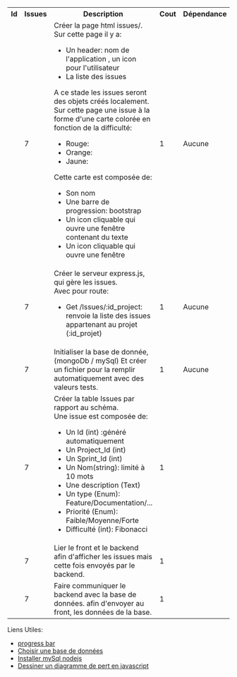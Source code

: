 <table>
    <tbody>
        <tr>
            <th>Id</th>
            <th>Issues</th>
            <th>Description</th>
            <th>Cout</th>
            <th>Dépendance</th>
        </tr>
        <tr>
            <td>
            </td>
            <td>
                7
            </td>
            <td>
                Créer la page html issues/.<br>
                Sur cette page il y a:
                <ul>
                    <li>
                        Un header: nom de l'application , un icon pour l'utilisateur
                    </li>
                    <li>
                        La liste des issues
                    </li>
                </ul>
                A ce stade les issues seront des objets créés localement.
                Sur cette page une issue à la forme d'une carte colorée en fonction de la difficulté:
                <ul>
                    <li>Rouge:</li>
                    <li>Orange:</li>
                    <li>Jaune:</li>
                </ul>
                Cette  carte est composée de:
                <ul>
                    <li>Son nom</li>
                    <li>Une barre de progression: bootstrap</li>
                    <li>Un icon cliquable qui ouvre une fenêtre contenant du texte  </li>
                    <li>Un icon cliquable qui ouvre une fenêtre</li>
                </ul>
            </td>
            <td>
                1
            </td>
            <td>  
                Aucune 
            </td>
        </tr>
        <tr>
            <td>
            </td>
            <td>
                7
            </td>
            <td>
               Créer le serveur express.js, qui gère les issues. <br>
               Avec pour route:
               <ul>
                    <li>
                        Get /Issues/:id_project: renvoie la liste des issues appartenant au projet (:id_projet) 
                    </li>
               </ul>
            </td>
            <td>
                1
            </td>
            <td>  
                Aucune 
            </td>
        </tr>
        <tr>
            <td>
            </td>
            <td>
                7
            </td>
            <td>
               Initialiser la base de donnée, (mongoDb / mySql)
               Et créer un fichier pour la remplir automatiquement avec des valeurs tests.
            </td>
            <td>
                1
            </td>
            <td>  
                Aucune 
            </td>
        </tr>
        <tr>
            <td>
            </td>
            <td>
                7
            </td>
            <td>
               Créer la table Issues par rapport au schéma.<br>
               Une issue est composée de:
                <ul>
                    <li>
                        Un Id (int) :généré automatiquement
                    </li>
                    <li>
                        Un Project_Id (int) 
                    </li>
                    <li>
                        Un Sprint_Id (int)
                    </li>
                    <li>
                        Un Nom(string): limité à 10 mots
                    </li>
                    <li>
                        Une description (Text)
                    </li>
                    <li>
                        Un type (Enum): Feature/Documentation/...
                    </li>
                    <li>
                        Priorité (Enum): Faible/Moyenne/Forte
                    </li>
                    <li>
                        Difficulté (int): Fibonacci
                    </li>
                </ul>
            </td>
            <td>
                1
            </td>
            <td> 
            </td>
        </tr>
        <tr>
            <td>
            </td>
            <td>
                7
            </td>
            <td>
                Lier le front et le backend afin d'afficher les issues mais cette fois envoyés par le backend.
            </td>
            <td>
                1
            </td>
            <td> 
            </td>
        </tr>
        <tr>
            <td>
            </td>
            <td>
                7
            </td>
            <td>
                Faire communiquer le backend avec la base de données.
                afin d'envoyer au front, les données de la base.
            </td>
            <td>
                1
            </td>
            <td> 
            </td>
        </tr>
    </tbody>
</table>




Liens Utiles:
<ul>
    <li><a href="https://getbootstrap.com/docs/4.0/components/progress/"> progress bar</a></li>
    <li><a href="https://www.arcadedatabase.com/choisir-son-type-de-base-de-donnees/"> Choisir une base de données</a></li>
    <li><a href="https://www.terlici.com/2015/08/13/mysql-node-express.html"> Installer mySql nodejs</a></li>
    <li><a href="https://gojs.net/latest/samples/PERT.html"> Dessiner un diagramme de pert en javascript</li>
</ul>

